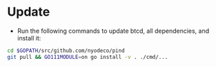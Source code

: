 # Update

* Run the following commands to update btcd, all dependencies, and install it:

```bash
cd $GOPATH/src/github.com/nyodeco/pind
git pull && GO111MODULE=on go install -v . ./cmd/...
```
